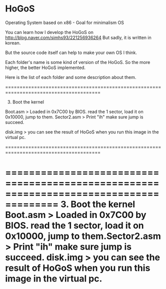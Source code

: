 # HoGoS
Operating System based on x86 - Goal for minimalism OS

You can learn how I develop the HoGoS on http://blog.naver.com/simhs93/221256936264 But sadly, it is written in korean.

But the source code itself can help to make your own OS I think.

Each folder's name is some kind of version of the HoGoS. So the more higher, the better HoGoS implemented.

Here is the list of each folder and some description about them.

=======================================================================================

3. Boot the kernel

Boot.asm > Loaded in 0x7C00 by BIOS. read the 1 sector, load it on 0x10000, jump to them.
Sector2.asm > Print "ih" make sure jump is succeed.

disk.img > you can see the result of HoGoS when you run this image in the virtual pc.

=======================================================================================


=======================================================================================
3. Boot the kernel
Boot.asm > Loaded in 0x7C00 by BIOS. read the 1 sector, load it on 0x10000, jump to them.Sector2.asm > Print "ih" make sure jump is succeed.
disk.img > you can see the result of HoGoS when you run this image in the virtual pc.
=======================================================================================
